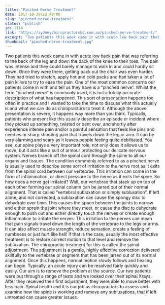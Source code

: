 ```yaml
---
title: "Pinched Nerve Treatment"
date: 2017-10-30T12:49:00
slug: "pinched-nerve-treatment"
status: "publish"
id: 1114
link: "https://sydneychiropractorcbd.com.au/pinched-nerve-treatment/"
excerpt: "Two patients this week came in with acute low back pain that was referring to the back of the leg and down the back of the knee to their toes. The pain was intense and they could barely manage to walk in and could hardly sit down. Once they were there, getting back out the [&hellip;]"
thumbnail: "pinched-nerve-treatment.jpg"
---
```


Two patients this week came in with acute low back pain that was referring to the back of the leg and down the back of the knee to their toes. The pain was intense and they could barely manage to walk in and could hardly sit down. Once they were there, getting back out the chair was even harder. They had tried to stretch, apply hot and cold packs and had taken a lot of pain killers to try to ease the pain. One of the most common concerns our patients come in with and tell us they have is a “pinched nerve”. Whilst the term “pinched nerve” is commonly used, it is not a totally accurate description of what has happened. This sort of presentation happens too often in practice and I wanted to take the time to discuss what this actually is and what we can do as chiropractors to treat it. Although the above presentation is severe, it happens way more than you think. Typically, patients who present like this usually describe an episode or incident where they picked up something, twisted or bent over, and shortly after experience intense pain and/or a painful sensation that feels like pins and needles or sharp shooting pain that travels down the leg or arm. It can be very alarming and scary as it leaves people feeling quite debilitated. You see, our spine plays a very important role, not only does it allows us to move, but it acts like a suit of armour protecting our delicate nervous system. Nerves branch off the spinal cord through the spine to all our organs and tissues. The condition commonly referred to as a pinched nerve is usually used to describe some sort of irritation to the nerve root as it exits from the spinal cord between our vertebrae. This irritation can come in the form of inflammation, or direct pressure to the nerve as it exits the spine. So how does a nerve get irritated? Well, our vertebrae that stack up on top of each other forming our spinal column can be jarred out of their normal alignment. That is called “vertebral subluxation or simply subluxation”. If left alone, and not corrected, a subluxation can cause the spongy disc to dehydrate over time. This causes the space between the joints to narrow and either sprain the joint where they meet, or cause the disc to dehydrate enough to push out and either directly touch the nerves or create enough inflammation to irritate the nerves. This irritation to the nerves can mean that pain signals travel down the length of the vertebrae to the legs or arms. It can also affect muscle strength, reduce sensation, create a feeling of numbness or just hurt like hell! If that is the case, usually the most effective treatment is to restore correct motion to that level and remove the subluxation. The chiropractic treatment for this is called the spinal adjustment. The adjustment is a gentle, highly effective correction delivered skillfully to the vertebrae or segment that has been jarred out of its normal alignment. Once this happens, normal motion slowly follows and healing can begin. Typically, an acute injury can be resolved fairly quickly and easily. Our aim is to remove the problem at the source. Our two patients were put through a range of tests and we looked over their spinal Xrays. After they received their first adjustment, they were able to move better with less pain. Spinal health and it is our job as chiropractors to assess and examine how the spine is working and remove any subluxations, that if left untreated can cause greater issues.
